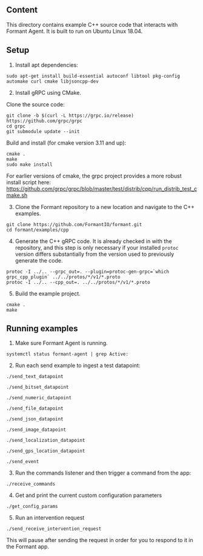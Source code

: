 ## Content

This directory contains example C++ source code that interacts with Formant Agent. It is built to run on Ubuntu Linux 18.04.

## Setup

1. Install apt dependencies:
```
sudo apt-get install build-essential autoconf libtool pkg-config automake curl cmake libjsoncpp-dev
```

2. Install gRPC using CMake.

Clone the source code:
```
git clone -b $(curl -L https://grpc.io/release) https://github.com/grpc/grpc
cd grpc
git submodule update --init
```

Build and install (for cmake version 3.11 and up):
```
cmake .
make
sudo make install
```

For earlier versions of cmake, the grpc project provides a more robust install script here: https://github.com/grpc/grpc/blob/master/test/distrib/cpp/run_distrib_test_cmake.sh

3. Clone the Formant repository to a new location and navigate to the C++ examples.

```
git clone https://github.com/FormantIO/formant.git
cd formant/examples/cpp
```

4. Generate the C++ gRPC code. It is already checked in with the repository, and this step is only necessary if your installed `protoc` version differs substantially from the version used to previously generate the code.
```
protoc -I ../.. --grpc_out=. --plugin=protoc-gen-grpc=`which grpc_cpp_plugin` ../../protos/*/v1/*.proto
protoc -I ../.. --cpp_out=. ../../protos/*/v1/*.proto
```

5. Build the example project.
```
cmake .
make
```

## Running examples

1. Make sure Formant Agent is running.
```
systemctl status formant-agent | grep Active:
```

2. Run each send example to ingest a test datapoint:
```
./send_text_datapoint

./send_bitset_datapoint

./send_numeric_datapoint

./send_file_datapoint

./send_json_datapoint

./send_image_datapoint

./send_localization_datapoint

./send_gps_location_datapoint

./send_event
```

3. Run the commands listener and then trigger a command from the app:
```
./receive_commands
```

4. Get and print the current custom configuration parameters
```
./get_config_params
```

5. Run an intervention request
```
./send_receive_intervention_request
```
This will pause after sending the request in order for you to respond to it in the Formant app.